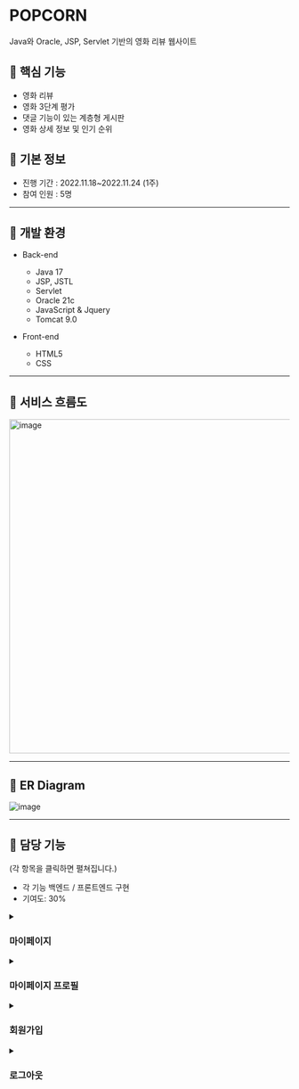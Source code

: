 # POPCORN
Java와 Oracle, JSP, Servlet 기반의 영화 리뷰 웹사이트

## 🔅 핵심 기능

- 영화 리뷰
- 영화 3단계 평가
- 댓글 기능이 있는 계층형 게시판
- 영화 상세 정보 및 인기 순위


## 🔅 기본 정보
 - 진행 기간 : 2022.11.18~2022.11.24 (1주)
 - 참여 인원 : 5명

<hr>

## 🔅 개발 환경
- Back-end
  - Java 17
  - JSP, JSTL
  - Servlet
  - Oracle 21c
  - JavaScript & Jquery
  - Tomcat 9.0
 
- Front-end
  - HTML5
  - CSS


<hr>

## 🔅 서비스 흐름도

<img width="600" alt="image" src="https://user-images.githubusercontent.com/97737386/231753402-488c362b-827f-4f19-974d-febd92a03164.png">

<hr>

## 🔅 ER Diagram

![image](https://user-images.githubusercontent.com/97737386/231753360-4d16fd3c-5f2e-4b90-a6b0-588d00938392.png)

<hr>


## 🔅 담당 기능

(각 항목을 클릭하면 펼쳐집니다.)

- 각 기능 백엔드 / 프론트엔드 구현
- 기여도: 30%

<details>
  <summary><h3>마이페이지</h3></summary>
  
  ![image](https://user-images.githubusercontent.com/97737386/231753742-d66ffa42-9a90-4b54-bf38-9408e0e2eaca.png)
  
    - 회원정보와 내가 평가한 영화, 내가 쓴 리뷰, 내가 쓴 게시글 목록을 출력하는 페이지입니다.
    - 내가 쓴 리뷰 목록에서는 outer join을 이용해 내가 남긴 평가가 있을 경우 함께 출력, 없을 경우 리뷰만 출력했습니다.
     
  ![image](https://user-images.githubusercontent.com/97737386/231753990-6777ddda-edff-45d7-9873-cad2eb6d346a.png)

    - 내가 평가한 영화, 내가 쓴 리뷰, 내가 쓴 게시글 더보기 클릭 시 페이징 처리 혹은 무한스크롤 처리하여 데이터를 출력했습니다.
     
</details>

<details>
  <summary><h3>마이페이지 프로필</h3></summary>
  
  ![image](https://user-images.githubusercontent.com/97737386/231754149-dcdcbfef-59de-499e-8567-933e13e86dc4.png)
     
    - 프로필 사진, 닉네임, 비밀번호를 Ajax 혹은 Servlet을 이용해 각각 변경할 수 있게 했고 확인을 누르면 바로 반영되어 프로필 화면에 출력됩니다.
     
</details>

<details>
  <summary><h3>회원가입</h3></summary>
  
  ![image](https://user-images.githubusercontent.com/97737386/231754440-d9f95a08-ade5-4778-8c1b-cee87dd7e7f4.png)
     
    - Ajax를 이용해 비동기 방식으로 중복확인 결과가 바로 출력되도록 만들었습니다.
    - 중복확인과 비밀번호 확인이 완료되어야 가입하기가 실행됩니다.

</details>

<details>
  <summary><h3>로그아웃</h3></summary>
  
    - 로그아웃 시 세션에 저장된 로그인 정보를 삭제하고 메인페이지로 이동하도록 구현했습니다.

</details>
